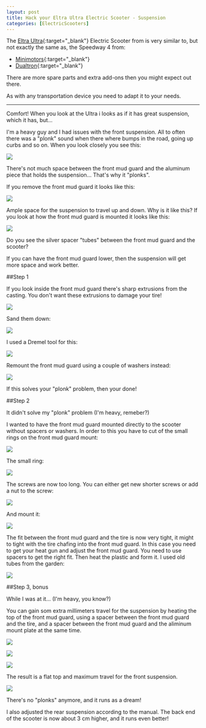 ```yaml
---
layout: post
title: Hack your Eltra Ultra Electric Scooter - Suspension
categories: [ElectricScooters]
---
```

The [Eltra Ultra](https://eltrascooter.se/products/ultra){:target="_blank"} Electric Scooter from is very similar to, but not exactly the same as, the Speedway 4 from:

- [Minimotors](https://minimotorscalifornia.com/products/speedway-4-ultimate-urban-scooter){:target="_blank"}
- [Dualtron](https://www.dualtron.gr/en-gb/electric-scooters/speedway-4){:target="_blank"}

There are more spare parts and extra add-ons then you might expect out there.

As with any transportation device you need to adapt it to your needs.

------

Comfort! When you look at the Ultra i looks as if it has great suspension, which it has, but...

I'm a heavy guy and I had issues with the front suspension. All to often there was a "plonk" sound when there where bumps in the road, going up curbs and so on. When you look closely you see this:

![](/images/scooter_IMG_4914.jpeg)

There's not much space between the front mud guard and the aluminum piece that holds the suspension... That's why it "plonks".

If you remove the front mud guard it looks like this:

![](/images/scooter_IMG_4916.jpeg)

Ample space for the suspension to travel up and down. Why is it like this? If you look at how the front mud guard is mounted it looks like this:

![](/images/scooter_IMG_4915.jpeg)

Do you see the silver spacer "tubes" between the front mud guard and the scooter?

If you can have the front mud guard lower, then the suspension will get more space and work better.

##Step 1

If you look inside the front mud guard there's sharp extrusions from the casting. You don't want these extrusions to damage your tire!

![](/images/scooter_IMG_4917.jpeg)

Sand them down:

![](/images/scooter_IMG_4918.jpeg)

I used a Dremel tool for this:

![](/images/scooter_IMG_4951.jpeg)

Remount the front mud guard using a couple of washers instead:

![](/images/scooter_IMG_4921.jpeg)

If this solves your "plonk" problem, then your done!

##Step 2

It didn't solve my "plonk" problem (I'm heavy, remeber?)

I wanted to have the front mud guard mounted directly to the scooter without spacers or washers. In order to this you have to cut of the small rings on the front mud guard mount:

![](/images/scooter_IMG_4928.jpeg)

The small ring:

![](/images/scooter_IMG_4930.jpeg)

The screws are now too long. You can either get new shorter screws or add a nut to the screw:

![](/images/scooter_IMG_4929.jpeg)

And mount it:

![](/images/scooter_IMG_4932.jpeg)

The fit between the front mud guard and the tire is now very tight, it might to tight with the tire chafing into the front mud guard. In this case you need to get your heat gun and adjust the front mud guard. You need to use spacers to get the right fit. Then heat the plastic and form it. I used old tubes from the garden:

![](/images/scooter_IMG_4931.jpeg)

##Step 3, bonus

While I was at it... (I'm heavy, you know?)

You can gain som extra millimeters travel for the suspension by heating the top of the front mud guard, using a spacer between the front mud guard and the tire, and a spacer between the front mud guard and the aliminum mount plate at the same time.

![](/images/scooter_IMG_4924.jpeg)

![](/images/scooter_IMG_4925.jpeg)

![](/images/scooter_IMG_4926.jpeg)

The result is a flat top and maximum travel for the front suspension.

![](/images/scooter_IMG_4927.jpeg)

There's no "plonks" anymore, and it runs as a dream!

I also adjusted the rear suspension according to the manual. The back end of the scooter is now about 3 cm higher, and it runs even better!
